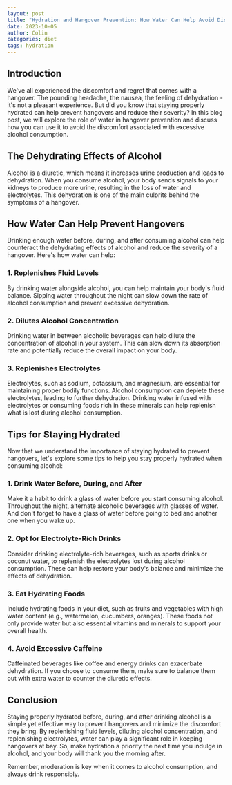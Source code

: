 ```yaml
---
layout: post
title: "Hydration and Hangover Prevention: How Water Can Help Avoid Discomfort"
date: 2023-10-05
author: Colin
categories: diet
tags: hydration
---
```


## Introduction

We've all experienced the discomfort and regret that comes with a hangover. The pounding headache, the nausea, the feeling of dehydration - it's not a pleasant experience. But did you know that staying properly hydrated can help prevent hangovers and reduce their severity? In this blog post, we will explore the role of water in hangover prevention and discuss how you can use it to avoid the discomfort associated with excessive alcohol consumption.

## The Dehydrating Effects of Alcohol

Alcohol is a diuretic, which means it increases urine production and leads to dehydration. When you consume alcohol, your body sends signals to your kidneys to produce more urine, resulting in the loss of water and electrolytes. This dehydration is one of the main culprits behind the symptoms of a hangover.

## How Water Can Help Prevent Hangovers

Drinking enough water before, during, and after consuming alcohol can help counteract the dehydrating effects of alcohol and reduce the severity of a hangover. Here's how water can help:

### 1. Replenishes Fluid Levels

By drinking water alongside alcohol, you can help maintain your body's fluid balance. Sipping water throughout the night can slow down the rate of alcohol consumption and prevent excessive dehydration.

### 2. Dilutes Alcohol Concentration

Drinking water in between alcoholic beverages can help dilute the concentration of alcohol in your system. This can slow down its absorption rate and potentially reduce the overall impact on your body.

### 3. Replenishes Electrolytes

Electrolytes, such as sodium, potassium, and magnesium, are essential for maintaining proper bodily functions. Alcohol consumption can deplete these electrolytes, leading to further dehydration. Drinking water infused with electrolytes or consuming foods rich in these minerals can help replenish what is lost during alcohol consumption.

## Tips for Staying Hydrated

Now that we understand the importance of staying hydrated to prevent hangovers, let's explore some tips to help you stay properly hydrated when consuming alcohol:

### 1. Drink Water Before, During, and After

Make it a habit to drink a glass of water before you start consuming alcohol. Throughout the night, alternate alcoholic beverages with glasses of water. And don't forget to have a glass of water before going to bed and another one when you wake up.

### 2. Opt for Electrolyte-Rich Drinks

Consider drinking electrolyte-rich beverages, such as sports drinks or coconut water, to replenish the electrolytes lost during alcohol consumption. These can help restore your body's balance and minimize the effects of dehydration.

### 3. Eat Hydrating Foods

Include hydrating foods in your diet, such as fruits and vegetables with high water content (e.g., watermelon, cucumbers, oranges). These foods not only provide water but also essential vitamins and minerals to support your overall health.

### 4. Avoid Excessive Caffeine

Caffeinated beverages like coffee and energy drinks can exacerbate dehydration. If you choose to consume them, make sure to balance them out with extra water to counter the diuretic effects.

## Conclusion

Staying properly hydrated before, during, and after drinking alcohol is a simple yet effective way to prevent hangovers and minimize the discomfort they bring. By replenishing fluid levels, diluting alcohol concentration, and replenishing electrolytes, water can play a significant role in keeping hangovers at bay. So, make hydration a priority the next time you indulge in alcohol, and your body will thank you the morning after.

Remember, moderation is key when it comes to alcohol consumption, and always drink responsibly.
